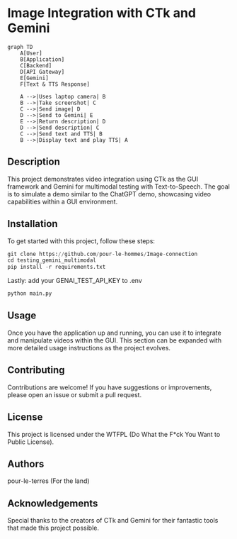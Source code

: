 # Image Integration with CTk and Gemini

```mermaid
graph TD
    A[User]
    B[Application]
    C[Backend]
    D[API Gateway]
    E[Gemini]
    F[Text & TTS Response]

    A -->|Uses laptop camera| B
    B -->|Take screenshot| C
    C -->|Send image| D
    D -->|Send to Gemini| E
    E -->|Return description| D
    D -->|Send description| C
    C -->|Send text and TTS| B
    B -->|Display text and play TTS| A

```

## Description
This project demonstrates video integration using CTk as the GUI framework and Gemini for multimodal testing with Text-to-Speech. The goal is to simulate a demo similar to the ChatGPT demo, showcasing video capabilities within a GUI environment.

## Installation
To get started with this project, follow these steps:

```python
git clone https://github.com/pour-le-hommes/Image-connection
cd testing_gemini_multimodal
pip install -r requirements.txt
```

Lastly:
add your GENAI_TEST_API_KEY to .env

```python
python main.py
```

## Usage
Once you have the application up and running, you can use it to integrate and manipulate videos within the GUI. This section can be expanded with more detailed usage instructions as the project evolves.

## Contributing
Contributions are welcome! If you have suggestions or improvements, please open an issue or submit a pull request.

## License
This project is licensed under the WTFPL (Do What the F*ck You Want to Public License).

## Authors
pour-le-terres (For the land)

## Acknowledgements
Special thanks to the creators of CTk and Gemini for their fantastic tools that made this project possible.

